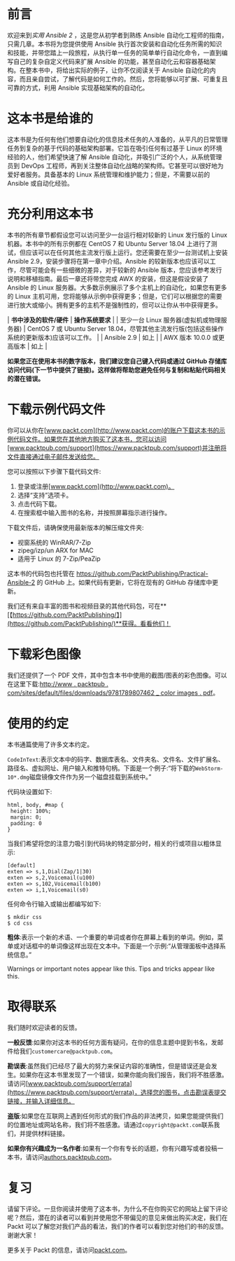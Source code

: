 # 前言

欢迎来到*实用 Ansible 2* ，这是您从初学者到熟练 Ansible 自动化工程师的指南，只需几章。本书将为您提供使用 Ansible 执行首次安装和自动化任务所需的知识和技能，并带您踏上一段旅程，从执行单一任务的简单单行自动化命令，一直到编写自己的复杂自定义代码来扩展 Ansible 的功能，甚至自动化云和容器基础架构。在整本书中，将给出实际的例子，让你不仅阅读关于 Ansible 自动化的内容，而且亲自尝试，了解代码是如何工作的。然后，您将能够以可扩展、可重复且可靠的方式，利用 Ansible 实现基础架构的自动化。

# 这本书是给谁的

这本书是为任何有他们想要自动化的信息技术任务的人准备的，从平凡的日常管理任务到复杂的基于代码的基础架构部署。它旨在吸引任何有过基于 Linux 的环境经验的人，他们希望快速了解 Ansible 自动化，并吸引广泛的个人，从系统管理员到 DevOps 工程师，再到关注整体自动化战略的架构师。它甚至可以很好地为爱好者服务。具备基本的 Linux 系统管理和维护能力；但是，不需要以前的 Ansible 或自动化经验。

# 充分利用这本书

本书的所有章节都假设您可以访问至少一台运行相对较新的 Linux 发行版的 Linux 机器。本书中的所有示例都在 CentOS 7 和 Ubuntu Server 18.04 上进行了测试，但应该可以在任何其他主流发行版上运行。您还需要在至少一台测试机上安装 Ansible 2.9，安装步骤将在第一章中介绍。Ansible 的较新版本也应该可以工作，尽管可能会有一些细微的差异，对于较新的 Ansible 版本，您应该参考发行说明和移植指南。最后一章还将带您完成 AWX 的安装，但这是假设安装了 Ansible 的 Linux 服务器。大多数示例展示了多个主机上的自动化，如果您有更多的 Linux 主机可用，您将能够从示例中获得更多；但是，它们可以根据您的需要进行放大或缩小。拥有更多的主机不是强制性的，但可以让你从书中获得更多。

| **书中涉及的软件/硬件** | **操作系统要求** |
| 至少一台 Linux 服务器(虚拟机或物理服务器) | CentOS 7 或 Ubuntu Server 18.04，尽管其他主流发行版(包括这些操作系统的更新版本)应该可以工作。 |
| Ansible 2.9 | 如上 |
| AWX 版本 10.0.0 或更高版本 | 如上 |

**如果您正在使用本书的数字版本，我们建议您自己键入代码或通过 GitHub 存储库访问代码(下一节中提供了链接)。这样做将帮助您避免任何与复制和粘贴代码相关的潜在错误。**

# 下载示例代码文件

你可以从你在[www.packt.com](http://www.packt.com)的账户下载这本书的示例代码文件。如果您在其他地方购买了这本书，您可以访问[www.packtpub.com/support](https://www.packtpub.com/support)并注册将文件直接通过电子邮件发送给您。

您可以按照以下步骤下载代码文件:

1.  登录或注册[www.packt.com](http://www.packt.com)。
2.  选择“支持”选项卡。
3.  点击代码下载。
4.  在搜索框中输入图书的名称，并按照屏幕指示进行操作。

下载文件后，请确保使用最新版本的解压缩文件夹:

*   视窗系统的 WinRAR/7-Zip
*   zipeg/izp/un ARX for MAC
*   适用于 Linux 的 7-Zip/PeaZip

这本书的代码包也托管在 https://github.com/PacktPublishing/Practical-Ansible-2 的 GitHub 上。如果代码有更新，它将在现有的 GitHub 存储库中更新。

我们还有来自丰富的图书和视频目录的其他代码包，可在**[【https://github.com/PacktPublishing/】](https://github.com/PacktPublishing/)**获得。看看他们！

# 下载彩色图像

我们还提供了一个 PDF 文件，其中包含本书中使用的截图/图表的彩色图像。可以在这里下载:[http://www . packtpub . com/sites/default/files/downloads/9781789807462 _ color images . pdf](_ColorImages.pdf)。

# 使用的约定

本书通篇使用了许多文本约定。

`CodeInText`:表示文本中的码字、数据库表名、文件夹名、文件名、文件扩展名、路径名、虚拟网址、用户输入和推特句柄。下面是一个例子:“将下载的`WebStorm-10*.dmg`磁盘镜像文件作为另一个磁盘挂载到系统中。”

代码块设置如下:

```
html, body, #map {
 height: 100%; 
 margin: 0;
 padding: 0
}
```

当我们希望将您的注意力吸引到代码块的特定部分时，相关的行或项目以粗体显示:

```
[default]
exten => s,1,Dial(Zap/1|30)
exten => s,2,Voicemail(u100)
exten => s,102,Voicemail(b100)
exten => i,1,Voicemail(s0)
```

任何命令行输入或输出都编写如下:

```
$ mkdir css
$ cd css
```

**粗体**:表示一个新的术语、一个重要的单词或者你在屏幕上看到的单词。例如，菜单或对话框中的单词像这样出现在文本中。下面是一个示例:“从管理面板中选择系统信息。”

Warnings or important notes appear like this. Tips and tricks appear like this.

# 取得联系

我们随时欢迎读者的反馈。

**一般反馈**:如果你对这本书的任何方面有疑问，在你的信息主题中提到书名，发邮件给我们`customercare@packtpub.com`。

**勘误表**:虽然我们已经尽了最大的努力来保证内容的准确性，但是错误还是会发生。如果你在这本书里发现了一个错误，如果你能向我们报告，我们将不胜感激。请访问[www.packtpub.com/support/errata](https://www.packtpub.com/support/errata)，选择您的图书，点击勘误表提交链接，并输入详细信息。

**盗版**:如果您在互联网上遇到任何形式的我们作品的非法拷贝，如果您能提供我们的位置地址或网站名称，我们将不胜感激。请通过`copyright@packt.com`联系我们，并提供材料链接。

**如果你有兴趣成为一名作者**:如果有一个你有专长的话题，你有兴趣写或者投稿一本书，请访问[authors.packtpub.com](http://authors.packtpub.com/)。

# 复习

请留下评论。一旦你阅读并使用了这本书，为什么不在你购买它的网站上留下评论呢？然后，潜在的读者可以看到并使用您不带偏见的意见来做出购买决定，我们在 Packt 可以了解您对我们产品的看法，我们的作者可以看到您对他们的书的反馈。谢谢大家！

更多关于 Packt 的信息，请访问[packt.com](http://www.packt.com/)。